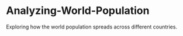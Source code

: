 # Analyzing-World-Population
Exploring how the world population spreads across different countries.
